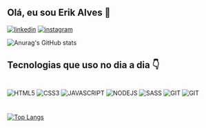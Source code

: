 ## Olá, eu sou Erik Alves 👋

[![linkedin](https://img.shields.io/badge/LinkedIn-0077B5?style=for-the-badge&logo=linkedin&logoColor=white)](https://www.linkedin.com/in/dev-erikalves) [![instagram](https://img.shields.io/badge/Instagram-E4405F?style=for-the-badge&logo=instagram&logoColor=white)](https://www.instagram.com/developerik.web/)

![Anurag's GitHub stats](https://github-readme-stats.vercel.app/api?username=dev-erikalves&show_icons=true&theme=transparent)


## Tecnologias que uso no dia a dia 👇

<div style="display: inline-block"><br>
    <img align="center" alt="HTML5" src="https://img.shields.io/badge/HTML5-E34F26?style=for-the-badge&logo=html5&logoColor=white"/>
    <img align="center" alt="CSS3" src="https://img.shields.io/badge/CSS3-1572B6?style=for-the-badge&logo=css3&logoColor=white"/>
    <img align="center" alt="JAVASCRIPT" src="https://img.shields.io/badge/JavaScript-323330?style=for-the-badge&logo=javascript&logoColor=F7DF1E"/>
    <img align="center" alt="NODEJS" src="https://img.shields.io/badge/Node.js-43853D?style=for-the-badge&logo=node.js&logoColor=white"/>
    <img align="center" alt="SASS" src="https://img.shields.io/badge/Sass-CC6699?style=for-the-badge&logo=sass&logoColor=white">
    <img align="center" alt="GIT" src="https://img.shields.io/badge/GIT-E44C30?style=for-the-badge&logo=git&logoColor=white"/>
    <img align="center" alt="GIT" src="https://img.shields.io/badge/Bootstrap-563D7C?style=for-the-badge&logo=bootstrap&logoColor=white"/>
</div>

#
[![Top Langs](https://github-readme-stats.vercel.app/api/top-langs/?username=dev-erikalves&layout=compact)](https://github.com/dev-erikalves/)
